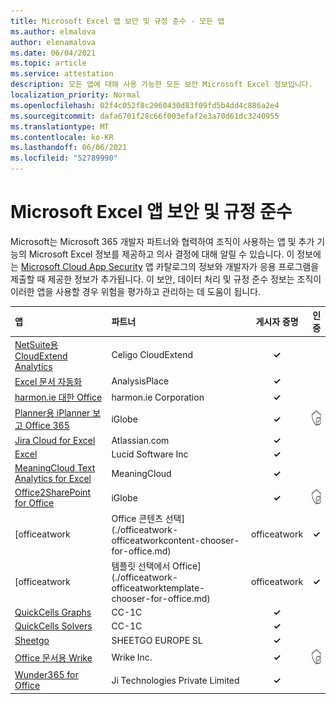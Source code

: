 ```yaml
---
title: Microsoft Excel 앱 보안 및 규정 준수 - 모든 앱
ms.author: elmalova
author: elenamalova
ms.date: 06/04/2021
ms.topic: article
ms.service: attestation
description: 모든 앱에 대해 사용 가능한 모든 보안 Microsoft Excel 정보입니다.
localization_priority: Normal
ms.openlocfilehash: 02f4c052f8c2960430d83f09fd5b4dd4c886a2e4
ms.sourcegitcommit: dafa6701f28c66f003efaf2e3a70d61dc3240955
ms.translationtype: MT
ms.contentlocale: ko-KR
ms.lasthandoff: 06/06/2021
ms.locfileid: "52789990"
---
```

# <a name="microsoft-excel-app-security-and-compliance"></a>Microsoft Excel 앱 보안 및 규정 준수

Microsoft는 Microsoft 365 개발자 파트너와 협력하여 조직이 사용하는 앱 및 추가 기능의 Microsoft Excel 정보를 제공하고 의사 결정에 대해 알릴 수 있습니다. 이 정보에는 [Microsoft Cloud App Security](https://www.microsoft.com/en-us/enterprise-mobility-security/cloud-app-security) 앱 카탈로그의 정보와 개발자가 응용 프로그램을 제출할 때 제공한 정보가 추가됩니다. 이 보안, 데이터 처리 및 규정 준수 정보는 조직이 이러한 앱을 사용할 경우 위험을 평가하고 관리하는 데 도움이 됩니다.

| **앱** | **파트너** | **게시자 증명** | **인증** |
|:--------|:------------|:----------------------:|:-------------:|
| [NetSuite용 CloudExtend Analytics](./celigo-cloudextend-analytics-for-netsuite.md) | Celigo CloudExtend | **✓** |  |
| [Excel 문서 자동화](./analysisplace-excel-to-word-document-automation.md) | AnalysisPlace | **✓** |  |
| [harmon.ie 대한 Office](./harmonie-corporation-for-office.md) | harmon.ie Corporation | **✓** |  |
| [Planner용 iPlanner 보고 Office 365](./iglobe-iplanner-reporting-tool-for-office-365-planner.md) | iGlobe | **✓** | <img alt="Certified application badge" src="../media/certified-badge.png" height="25" width="25" /> |
| [Jira Cloud for Excel](./atlassiancom-jira-cloud-for-excel.md) | Atlassian.com | **✓** |  |
| [Excel](./lucid-software-inc-lucidchart-diagrams-for-excel.md) | Lucid Software Inc | **✓** |  |
| [MeaningCloud Text Analytics for Excel](./meaningcloud-text-analytics-for-excel.md) | MeaningCloud | **✓** |  |
| [Office2SharePoint for Office](./iglobe-office2sharepoint-for-office.md) | iGlobe | **✓** | <img alt="Certified application badge" src="../media/certified-badge.png" height="25" width="25" /> |
| [officeatwork | Office 콘텐츠 선택](./officeatwork-officeatworkcontent-chooser-for-office.md) | officeatwork | **✓** | <img alt="Certified application badge" src="../media/certified-badge.png" height="25" width="25" /> |
| [officeatwork | 템플릿 선택에서 Office](./officeatwork-officeatworktemplate-chooser-for-office.md) | officeatwork | **✓** | <img alt="Certified application badge" src="../media/certified-badge.png" height="25" width="25" /> |
| [QuickCells Graphs](./cc-1c-quickcells-graphs.md) | CC-1C | **✓** |  |
| [QuickCells Solvers](./cc-1c-quickcells-solvers.md) | CC-1C | **✓** |  |
| [Sheetgo](./sheetgo-europe-sl.md) | SHEETGO EUROPE SL | **✓** |  |
| [Office 문서용 Wrike](./wrike-inc-for-office-documents.md) | Wrike Inc. | **✓** | <img alt="Certified application badge" src="../media/certified-badge.png" height="25" width="25" /> |
| [Wunder365 for Office](./jiji-technologies-private-limited-wunder365-for-office.md) | Ji Technologies Private Limited | **✓** |  |
